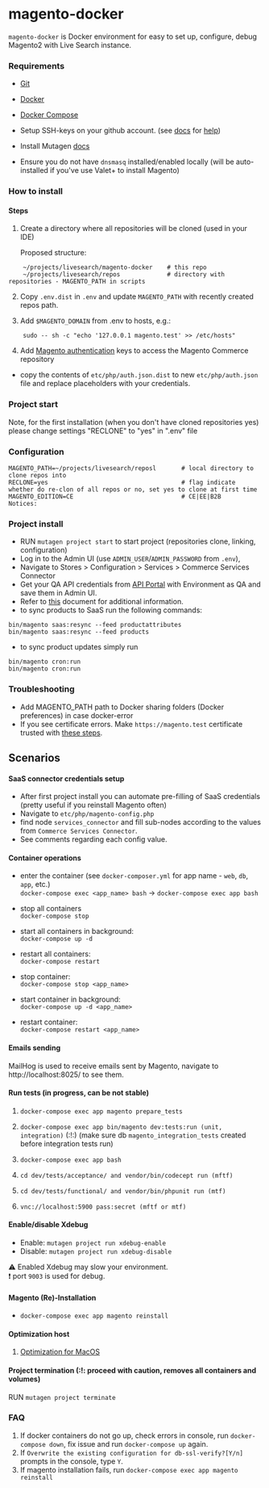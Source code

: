 # magento-docker

`magento-docker` is Docker environment for easy to set up, configure, debug Magento2 with Live Search instance.

### Requirements

* [Git](https://git-scm.com/book/en/v2/Getting-Started-Installing-Git)
* [Docker](https://docs.docker.com/)
* [Docker Compose](https://docs.docker.com/compose/install/)
* Setup SSH-keys on your github account. (see [docs](https://help.github.com/en/github/authenticating-to-github/generating-a-new-ssh-key-and-adding-it-to-the-ssh-agent)  for [help](https://help.github.com/en/github/authenticating-to-github/adding-a-new-ssh-key-to-your-github-account))

* Install Mutagen [docs](https://mutagen.io/documentation/introduction/installation)
* Ensure you do not have `dnsmasq` installed/enabled locally (will be auto-installed if you've use Valet+ to install Magento)


### How to install

#### Steps
1. Create a directory where all repositories will be cloned (used in your IDE)
 
    Proposed structure:
```
    ~/projects/livesearch/magento-docker    # this repo
    ~/projects/livesearch/repos             # directory with repositories - MAGENTO_PATH in scripts
```

2. Copy `.env.dist` in `.env` and update `MAGENTO_PATH` with recently created repos path.

3. Add `$MAGENTO_DOMAIN` from .env to hosts, e.g.:

```
    sudo -- sh -c "echo '127.0.0.1 magento.test' >> /etc/hosts"
```

4. Add [Magento authentication](https://marketplace.magento.com/customer/accessKeys/) keys to access the Magento Commerce repository
 * copy the contents of `etc/php/auth.json.dist` to new `etc/php/auth.json` file and replace placeholders with your credentials.

### Project start

Note, for the first installation (when you don't have cloned repositories yes) please change settings "RECLONE" to "yes" in ".env" file

### Configuration

    MAGENTO_PATH=~/projects/livesearch/reposl       # local directory to clone repos into
    RECLONE=yes                                     # flag indicate whether do re-clon of all repos or no, set yes to clone at first time
    MAGENTO_EDITION=CE                              # CE|EE|B2B
    Notices:

### Project install

* RUN `mutagen project start` to start project (repositories clone, linking, configuration)
* Log in to the Admin UI (use `ADMIN_USER`/`ADMIN_PASSWORD` from `.env`), 
* Navigate to Stores > Configuration > Services > Commerce Services Connector
* Get your QA API credentials from [API Portal](https://account-stage.magedevteam.com/apiportal/index/index/) with Environment as QA and save them in Admin UI.
* Refer to [this](https://devdocs.magento.com/live-search/config-connect.html) document for additional information.
* to sync products to SaaS run the following commands:
```
bin/magento saas:resync --feed productattributes
bin/magento saas:resync --feed products
```
* to sync product updates simply run
```
bin/magento cron:run
bin/magento cron:run
```

### Troubleshooting
   * Add MAGENTO_PATH path to Docker sharing folders (Docker preferences) in case docker-error
   * If you see certificate errors. Make `https://magento.test` certificate trusted with [these steps](https://support.pkware.com/home/sfd/15.7/macos/macos-how-to/macos-trusting-a-ssl-certificate).
## Scenarios

#### SaaS connector credentials setup

* After first project install you can automate pre-filling of SaaS credentials (pretty useful if you reinstall Magento often)
* Navigate to `etc/php/magento-config.php`
* find node `services_connector` and fill sub-nodes according to the values from `Commerce Services Connector`. 
* See comments regarding each config value. 

#### Container operations

* enter the container (see `docker-composer.yml` for app name - `web`, `db`, `app`, etc.)  
`docker-compose exec <app_name> bash` -> `docker-compose exec app bash`

* stop all containers  
`docker-compose stop`

* start all containers in background:  
`docker-compose up -d`

* restart all containers:   
`docker-compose restart` 

* stop container:  
`docker-compose stop <app_name>`

* start container in background:  
`docker-compose up -d <app_name>`

* restart container:  
`docker-compose restart <app_name>`

#### Emails sending

MailHog is used to receive emails sent by Magento, navigate to http://localhost:8025/ to see them.

#### Run tests (in progress, can be not stable)

1. `docker-compose exec app magento prepare_tests`
2. `docker-compose exec app bin/magento dev:tests:run (unit, integration)`
   (:!:) (make sure db `magento_integration_tests` created before integration tests run)

3. `docker-compose exec app bash`
4. `cd dev/tests/acceptance/ and vendor/bin/codecept run (mftf)`
5. `cd dev/tests/functional/ and vendor/bin/phpunit run (mtf)`
6. `vnc://localhost:5900 pass:secret (mftf or mtf)`

#### Enable/disable Xdebug 

* Enable: `mutagen project run xdebug-enable`
* Disable: `mutagen project run xdebug-disable`

:warning: Enabled Xdebug may slow your environment.  
:exclamation: port `9003` is used for debug. 

#### Magento (Re)-Installation

* `docker-compose exec app magento reinstall`

#### Optimization host

1. [Optimization for MacOS](https://gist.github.com/tombigel/d503800a282fcadbee14b537735d202c)

#### Project termination (:!: proceed with caution, removes all containers and volumes)

RUN `mutagen project terminate`

### FAQ
1. If docker containers do not go up, check errors in console, run `docker-compose down`, fix issue and run `docker-compose up` again.
2. If `Overwrite the existing configuration for db-ssl-verify?[Y/n]` prompts in the console, type `Y`.
3. If magento installation fails, run `docker-compose exec app magento reinstall`
